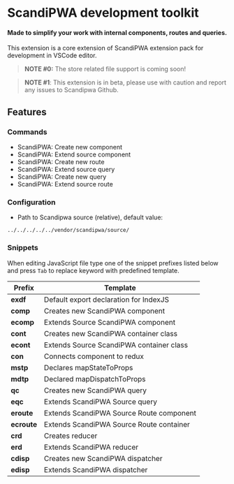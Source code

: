 # ScandiPWA development toolkit

#### Made to simplify your work with internal components, routes and queries.

This extension is a core extension of ScandiPWA extension pack for development in VSCode editor. 

> **NOTE #0:** The store related file support is coming soon!

> **NOTE #1**: This extension is in beta, please use with caution and report any issues to Scandipwa Github.

## Features

### Commands

- ScandiPWA: Create new component
- ScandiPWA: Extend source component
- ScandiPWA: Create new route
- ScandiPWA: Extend source query
- ScandiPWA: Create new query
- ScandiPWA: Extend source route

### Configuration

- Path to Scandipwa source (relative), default value:

```
../../../../../vendor/scandipwa/source/
```

### Snippets

When editing JavaScript file type one of the snippet prefixes listed below and press `Tab` to replace keyword with predefined template.

| Prefix      | Template                                 |
| ----------- | ---------------------------------------- |
| **exdf**    | Default export declaration for IndexJS   |
| **comp**    | Creates new ScandiPWA component          |
| **ecomp**   | Extends Source ScandiPWA component       |
| **cont**    | Creates new ScandiPWA container class    |
| **econt**   | Extends Source ScandiPWA container class |
| **con**     | Connects component to redux              |
| **mstp**    | Declares mapStateToProps                 |
| **mdtp**    | Declared mapDispatchToProps              |
| **qc**      | Creates new ScandiPWA query              |
| **eqc**     | Extends ScandiPWA Source query           |
| **eroute**  | Extends ScandiPWA Source Route component |
| **ecroute** | Extends ScandiPWA Source Route container |
| **crd**     | Creates reducer                          |
| **erd**     | Extends ScandiPWA reducer                |
| **cdisp**   | Creates new ScandiPWA dispatcher         |
| **edisp**   | Extends ScandiPWA dispatcher             |